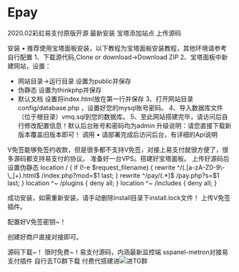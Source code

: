 # Epay
2020.02彩虹易支付原版开源
最新安装
宝塔添加站点
上传源码

安装
•	推荐使用宝塔面板安装，以下教程为宝塔面板安装教程，其他环境请参考自行配置
1、下载源代码,Clone or download->Download ZIP
2、宝塔面板中新建网站，设置：
 + 网站目录->运行目录 设置为public并保存
 + 伪静态 设置为thinkphp并保存
 + 默认文档 设置将index.html放在第一行并保存
3、打开网站目录 config/database.php ，设置好您的mysql账号密码。
4、导入数据库文件（位于根目录）vmq.sql到您的数据库。
5、至此网站搭建完毕，请访问后自行修改配置信息！默认后台账号和密码均为admin
升级说明：请您直接下载新版本覆盖旧版本即可！
调用
•	请部署完成后访问后台，有详细的Api说明











V免签能够免签约收款，但是很多都不支持V免签，对接上易支付就很方便了，很多源码都支持易支付的协议。
准备好一台VPS。搭建好宝塔面板。
上传好源码后
设置伪静态
location / {
 if (!-e $request_filename) {
   rewrite ^/(.[a-zA-Z0-9\-\_]+).html$ /index.php?mod=$1 last;
 }
 rewrite ^/pay/(.*)$ /pay.php?s=$1 last;
}
location ^~ /plugins {
  deny all;
}
location ^~ /includes {
  deny all;
}
 
 
成功安装，如需重新安装，请手动删除install目录下install.lock文件！
上传V免签插件。
 
 
配置好V免签密钥~！
 
创建好商户直接对接即可。
 
源码下载~！
限时免费~！易支付源码，内涵最新监控端
sspanel-metron对接易支付插件 自行去TG群下载
付费代搭建进![进TG群](https://t.me/huashengkeji1)


